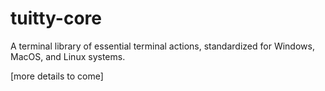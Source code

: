 # tuitty-core
A terminal library of essential terminal actions, standardized for Windows, MacOS, and Linux systems.

[more details to come]